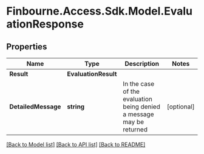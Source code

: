 
# Finbourne.Access.Sdk.Model.EvaluationResponse

## Properties

Name | Type | Description | Notes
------------ | ------------- | ------------- | -------------
**Result** | **EvaluationResult** |  | 
**DetailedMessage** | **string** | In the case of the evaluation being denied a message may be returned | [optional] 

[[Back to Model list]](../README.md#documentation-for-models)
[[Back to API list]](../README.md#documentation-for-api-endpoints)
[[Back to README]](../README.md)

